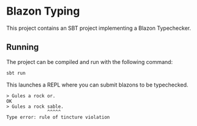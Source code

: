 # Blazon Typing

This project contains an SBT project implementing a Blazon Typechecker.

## Running

The project can be compiled and run with the following command:

```sh
sbt run
```

This launches a REPL where you can submit blazons to be typechecked.

```
> Gules a rock or.
OK
> Gules a rock sable.
               ^^^^^
Type error: rule of tincture violation
```
